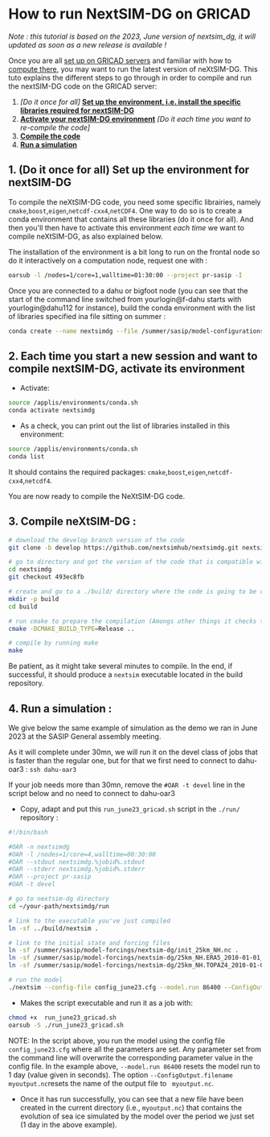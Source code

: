 # How to run NextSIM-DG on GRICAD

*Note : this tutorial is based on the 2023, June version of nextsim_dg, it will updated as soon as a new release is available !*

Once you are all [set up on GRICAD servers](https://github.com/sasip-climate/catalog-shared-data-SASIP/blob/main/gricad.md) and familiar with how to [compute there](https://github.com/sasip-climate/GRICAD-usage/blob/main/compute_GRICAD.md), you may want to run the latest version of neXtSIM-DG. 
This tuto explains the different steps  to go through in order to compile and run the nextSIM-DG code on the GRICAD server:
1. _[Do it once for all]_ <a href="#part1"> __Set up the environment, i.e. install the specific libraries required for nextSIM-DG__ </a> 
2. <a href="#part2">__Activate your nextSIM-DG environment__</a>  _[Do it each time you want to re-compile the code]_
3. <a href="#part3"> __Compile the code__</a> 
4. <a href="#part4">__Run a simulation__</a> 
   
## 1. <a name="part1"> (Do it once for all) Set up the environment for nextSIM-DG </a> 
To compile the neXtSIM-DG code, you need some specific librairies, namely `cmake`,`boost`,`eigen`,`netcdf-cxx4`,`netCDF4`. 
One way to do so is to create a conda environment that contains all these libraries (do it once for all). And then you'll then have to activate this environment  _each time_ we want to compile neXtSIM-DG, as also explained below. 

The installation of the environment is a bit long to run on the frontal node so do it interactively on a computation node, request one with :

```bash
oarsub -l /nodes=1/core=1,walltime=01:30:00 --project pr-sasip -I
```

Once you are connected to a dahu or bigfoot node (you can see that the start of the command line switched from yourlogin@f-dahu starts with yourlogin@dahu112 for instance), build the conda environment with the list of libraries specified ina file sitting on summer :

```bash
conda create --name nextsimdg --file /summer/sasip/model-configurations/neXtSIM-DG/demo-june2023/spec-file-SLX.txt
```

## 2. <a name="part2"> Each time you start a new session and want to compile nextSIM-DG, activate its environment </a> 

* Activate:
```bash
source /applis/environments/conda.sh
conda activate nextsimdg
```

* As a check, you can print out the list of libraries installed in this environment:
```bash
source /applis/environments/conda.sh
conda list
```
It should contains the required packages: `cmake`,`boost`,`eigen`,`netcdf-cxx4`,`netcdf4`.

You are now ready to compile the NeXtSIM-DG code.


## 3.  <a name="part3"> Compile neXtSIM-DG : </a> 

```bash
# download the develop branch version of the code
git clone -b develop https://github.com/nextsimhub/nextsimdg.git nextsimdg

# go to directory and get the version of the code that is compatible with June 2023 hands-on :
cd nextsimdg
git checkout 493ec8fb

# create and go to a ./build/ directory where the code is going to be compiled
mkdir -p build
cd build

# run cmake to prepare the compilation (Amongs other things it checks that all the required packages are there).
cmake -DCMAKE_BUILD_TYPE=Release ..

# compile by running make
make
```

Be patient, as it might take several  minutes to compile. In the end, if successful,  it should produce a `nextsim` executable  located in the build repository.

## 4.  <a name="part4"> Run a simulation : </a> 
We give below the same example of simulation as the demo we ran in June 2023 at the SASIP General assembly meeting.

As it will complete under 30mn, we will run it on the devel class of jobs that is faster than the regular one, but for that we first need to connect to dahu-oar3 : ```ssh dahu-oar3```

If your job needs more than 30mn, remove the ```#OAR -t devel``` line in the script below and no need to connect to dahu-oar3

* Copy, adapt and put this `run_june23_gricad.sh` script in the `./run/` repository :
 
```bash
#!/bin/bash

#OAR -n nextsimdg
#OAR -l /nodes=1/core=4,walltime=00:30:00
#OAR --stdout nextsimdg.%jobid%.stdout
#OAR --stderr nextsimdg.%jobid%.stderr
#OAR --project pr-sasip
#OAR -t devel

# go to nextsim-dg directory
cd ~/your-path/nextsimdg/run

# link to the executable you've just compiled
ln -sf ../build/nextsim .

# link to the initial state and forcing files
ln -sf /summer/sasip/model-forcings/nextsim-dg/init_25km_NH.nc .
ln -sf /summer/sasip/model-forcings/nextsim-dg/25km_NH.ERA5_2010-01-01_2011-01-01.nc .
ln -sf /summer/sasip/model-forcings/nextsim-dg/25km_NH.TOPAZ4_2010-01-01_2011-01-01.nc .

# run the model
./nextsim --config-file config_june23.cfg --model.run 86400 --ConfigOutput.filename myoutput.nc > time.step
```

* Makes the script executable and run it as a job with:

```bash
chmod +x  run_june23_gricad.sh
oarsub -S ./run_june23_gricad.sh
```
NOTE: In the script above, you run the model using the config file `config_june23.cfg` where all the parameters are set. Any parameter set from the command line will overwrite the corresponding parameter value in the config file. In the example above, `--model.run 86400` resets the model run to 1 day (value given in seconds). The option `--ConfigOutput.filename  myoutput.nc`resets the name of the output file to  ` myoutput.nc`.

* Once it has run successfully, you can see that a new file  have been created in the current directory (i.e., `myoutput.nc`)   that contains the evolution of sea ice simulated by the model over the period we just set (1 day in the above example). 
